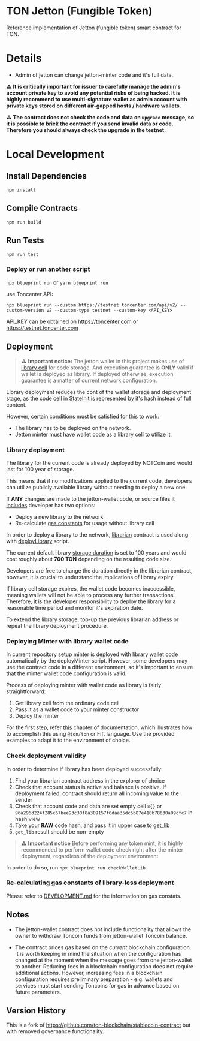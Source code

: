 # TON Jetton (Fungible Token)

Reference implementation of Jetton (fungible token) smart contract for TON.

# Details

- Admin of jetton can change jetton-minter code and it's full data.

__⚠️ It is critically important for issuer to carefully manage the admin's account private key to avoid any potential risks of being hacked. It is highly recommend to use multi-signature wallet as admin account with private keys stored on different air-gapped hosts / hardware wallets.__

__⚠️ The contract does not check the code and data on `upgrade` message, so it is possible to brick the contract if you send invalid data or code. Therefore you should always check the upgrade in the testnet.__

# Local Development

## Install Dependencies

`npm install`

## Compile Contracts

`npm run build`

## Run Tests

`npm run test`

### Deploy or run another script

`npx blueprint run` or `yarn blueprint run`

use Toncenter API:

`npx blueprint run --custom https://testnet.toncenter.com/api/v2/ --custom-version v2 --custom-type testnet --custom-key <API_KEY> `

API_KEY can be obtained on https://toncenter.com or https://testnet.toncenter.com

## Deployment

> ⚠️ **Important notice:**
> The jetton wallet in this project makes use of [library cell](https://docs.ton.org/v3/documentation/data-formats/tlb/library-cells#introduction) for code storage.
> And execution guarantee is **ONLY** valid if wallet is deployed as library.
> If deployed otherwise, execution guarantee is a matter of current network configuration.

Library deployment reduces the cont of the wallet storage and
deployment stage, as the code
cell in [StateInit](https://github.com/ton-blockchain/ton/blob/cac968f77dfa5a14e63db40190bda549f0eaf746/crypto/block/block.tlb#L144) is represented by it's hash instead of full content.

However, certain conditions must be satisfied for this to work:

- The library has to be deployed on the network.
- Jetton minter must have wallet code as a library cell to utilize it.

### Library deployment

The library for the current code is already deployed by NOTCoin and would last for 100 year of storage.

This means that if no modifications applied to the current code, developers can utilize publicly available library
without needing to deploy a new one.

If **ANY** changes are made to the jetton-wallet code, or source files it [includes](https://github.com/ton-blockchain/jetton-contract/blob/3d24b419f2ce49c09abf6b8703998187fe358ec9/contracts/jetton-wallet.fc#L5-L9)
developer has two options:

- Deploy a new library to the network
- Re-calculate [gas constants](https://github.com/ton-blockchain/jetton-contract/blob/main/contracts/gas.fc) for usage without library cell

In order to deploy a library to the network, [librarian](https://github.com/ton-blockchain/jetton-contract/blob/main/contracts/helpers/librarian.func) contract is used
along with [deployLibrary](https://github.com/ton-blockchain/jetton-contract/blob/main/scripts/deployLibrary.ts) script.

The current default library [storage duration](https://github.com/ton-blockchain/jetton-contract/blob/3d24b419f2ce49c09abf6b8703998187fe358ec9/contracts/helpers/librarian.func#L5) is set to 100 years and would cost roughly about **700 TON** depending on the resulting code size.

Developers are free to change the duration directly in the librarian contract,
however, it is crucial to understand the implications of library expiry.

If library cell storage expires, the wallet code becomes inaccessible,
meaning wallets will not be able
to process any further transactions.
Therefore, it is the developer responsibility to deploy the library for
a reasonable time period and monitor it's expiration date.

To extend the library storage, top-up the previous librarian address or repeat the library deployment procedure.

### Deploying Minter with library wallet code

In current repository setup minter is deployed with library wallet
code automatically by the deployMinter script.
However, some developers may use the contract code in a
different environment, so it's important to
ensure that the minter wallet code configuration is valid.

Process of deploying minter with wallet code as library is fairly straightforward:

1. Get library cell from the ordinary code cell
2. Pass it as a wallet code to your minter constructor
3. Deploy the minter

For the first step, refer [this](https://docs.ton.org/v3/documentation/data-formats/tlb/library-cells#store-data-in-a-library-cell)
chapter of documentation, which illustrates how to accomplish this
using `@ton/ton` or Fift language.
Use the provided examples to adapt it to the environment of choice.

### Check deployment validity

In order to determine if library has been deployed successfully:

1. Find your librarian contract address in the explorer of choice
2. Check that account status is active and balance is positive. If deployment failed, contract should return all incoming value to the sender
3. Check that account code and data are set empty cell `x{}` or `96a296d224f285c67bee93c30f8a309157f0daa35dc5b87e410b78630a09cfc7` in hash view
4. Take your **RAW** code hash, and pass it in upper case to [get_lib](https://dton.io/graphql/#query=%7B%0A%20%20get_lib(lib_hash%3A%20%22BA2918C8947E9B25AF9AC1B883357754173E5812F807A3D6E642A14709595395%22)%0A%7D)
5. `get_lib` result should be non-empty

> ⚠️ **Important notice**
Before performing any token mint, it is highly recommended
to perform wallet code check right after the minter deployment,
regardless of the deployment environment

In order to do so, run
`npx blueprint run checkWalletLib`

### Re-calculating gas constants of library-less deployment

Please refer to [DEVELOPMENT.md](https://github.com/ton-blockchain/jetton-contract/blob/main/DEVELOPMENT.md) for the information on gas constats.

## Notes

- The jetton-wallet contract does not include functionality that allows the owner to withdraw Toncoin funds from jetton-wallet Toncoin balance.

- The contract prices gas based on the *current* blockchain configuration. 
   It is worth keeping in mind the situation when the configuration has changed at the moment when the message goes from one jetton-wallet to another.
   Reducing fees in a blockchain configuration does not require additional actions.
   However, increasing fees in a blockchain configuration requires preliminary preparation - e.g. wallets and services must start sending Toncoins for gas in advance based on future parameters.

## Version History

This is a fork of https://github.com/ton-blockchain/stablecoin-contract but with removed governance functionality.
